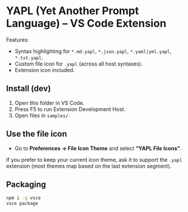 # YAPL (Yet Another Prompt Language) – VS Code Extension

Features:
- Syntax highlighting for `*.md.yapl`, `*.json.yapl`, `*.yaml|yml.yapl`, `*.txt.yapl`.
- Custom file icon for `.yapl` (across all host syntaxes).
- Extension icon included.

## Install (dev)
1. Open this folder in VS Code.
2. Press F5 to run Extension Development Host.
3. Open files in `samples/`.

## Use the file icon
- Go to **Preferences → File Icon Theme** and select **“YAPL File Icons”**.

If you prefer to keep your current icon theme, ask it to support the `.yapl` extension (most themes map based on the last extension segment).

## Packaging
```bash
npm i -g vsce
vsce package
```
